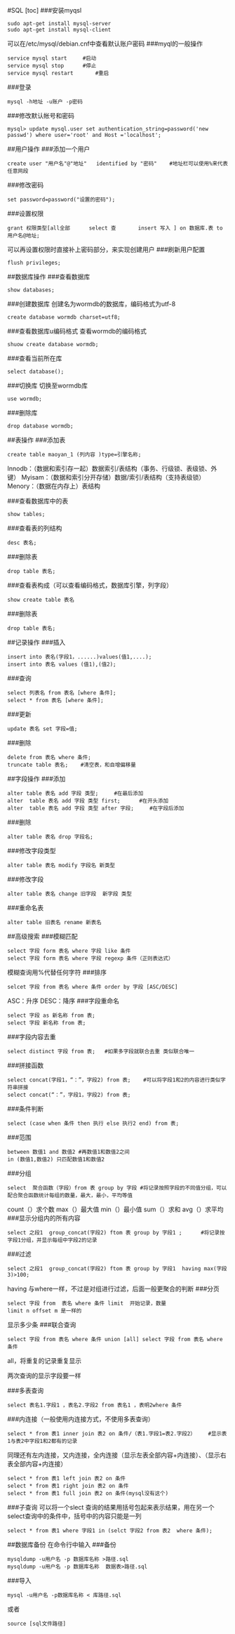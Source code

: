 #SQL
[toc]
###安装myqsl
~~~
sudo apt-get install mysql-server
sudo apt-get install mysql-client
~~~
可以在/etc/mysql/debian.cnf中查看默认账户密码
###myql的一般操作
~~~
service mysql start     #启动
service mysql stop      #停止
service mysql restart       #重启
~~~
###登录
~~~
mysql -h地址 -u账户 -p密码
~~~
###修改默认帐号和密码
~~~
mysql> update mysql.user set authentication_string=password('new passwd') where user='root' and Host ='localhost';
~~~
##用户操作
###添加一个用户
~~~
create user "用户名"@"地址"   identified by "密码"    #地址栏可以使用%来代表任意网段
~~~
###修改密码
~~~
set password=password("设置的密码");
~~~
###设置权限
~~~
grant 权限类型[all全部      select 查       insert 写入 ] on 数据库.表 to 用户名@地址;
~~~
可以再设置权限时直接补上密码部分，来实现创建用户
###刷新用户配置
~~~
flush privileges;
~~~
##数据库操作
###查看数据库
~~~
show databases;
~~~
###创建数据库
创建名为wormdb的数据库，编码格式为utf-8
~~~
create database wormdb charset=utf8;
~~~
###查看数据库u编码格式
查看wormdb的编码格式
~~~
shuow create database wormdb;
~~~
###查看当前所在库
~~~
select database();
~~~
###切换库
切换至wormdb库
~~~
use wormdb;
~~~
###删除库
~~~
drop database wormdb;
~~~
##表操作
###添加表

~~~
create table maoyan_1 (列内容 )type=引擎名称;
~~~
Innodb：（数据和索引存一起）数据索引/表结构（事务、行级锁、表级锁、外键）
Myisam：（数据和索引分开存储）数据/索引/表结构（支持表级锁）
Menory：（数据在内存上）表结构


###查看数据库中的表
~~~
show tables;
~~~
###查看表的列结构
~~~
desc 表名;
~~~
###删除表
~~~
drop table 表名;
~~~
###查看表构成（可以查看编码格式，数据库引擎，列字段）
~~~
show create table 表名
~~~
###删除表
~~~
drop table 表名;
~~~
##记录操作
###插入
~~~
insert into 表名(字段1，......)values(值1,....);
insert into 表名 values (值1),(值2);
~~~
###查询
~~~
select 列表名 from 表名 [where 条件];
select * from 表名 [where 条件];
~~~
###更新
~~~
update 表名 set 字段=值;
~~~
###删除
~~~
delete from 表名 where 条件;
truncate table 表名;    #清空表，和自增偏移量
~~~
##字段操作
###添加
~~~
alter table 表名 add 字段 类型;     #在最后添加
alter  table 表名 add 字段 类型 first;      #在开头添加
alter  table 表名 add 字段 类型 after 字段;     #在字段后添加
~~~
###删除
~~~
alter table 表名 drop 字段名;
~~~
###修改字段类型
~~~
alter table 表名 modify 字段名 新类型
~~~
###修改字段
~~~
alter table 表名 change 旧字段  新字段 类型
~~~
###重命名表
~~~
alter table 旧表名 rename 新表名
~~~
##高级搜索
###模糊匹配
~~~
select 字段 form 表名 where 字段 like 条件
select 字段 form 表名 where 字段 regexp 条件（正则表达式）
~~~
模糊查询用%代替任何字符
###排序
~~~
selcet 字段 from 表名 where 条件 order by 字段 [ASC/DESC]
~~~
ASC：升序
DESC：降序
###字段重命名
~~~
select 字段 as 新名称 from 表;
select 字段 新名称 from 表;
~~~
###字段内容去重
~~~
select distinct 字段 from 表;   #如果多字段就联合去重 类似联合唯一
~~~
###拼接函数
~~~
select concat(字段1，“：”，字段2) from 表;    #可以将字段1和2的内容进行类似字符串拼接
select concat(“：”，字段1，字段2) from 表;  
~~~
###条件判断
~~~
select (case when 条件 then 执行 else 执行2 end) from 表;
~~~
###范围
~~~
between 数值1 and 数值2 #再数值1和数值2之间
in (数值1,数值2) 只匹配数值1和数值2
~~~
###分组
~~~
select  聚合函数（字段）from 表 group by 字段 #将记录按照字段的不同值分组，可以配合聚合函数统计每组的数量，最大，最小，平均等值
~~~
count（）求个数
max（）最大值
min（）最小值
sum（）求和
avg（）求平均
###显示分组内的所有内容
~~~
select 之段1  group_concat(字段2) ftom 表 group by 字段1 ;      #将记录按字段1分组，并显示每组中字段2的记录
~~~
###过滤
~~~
select 之段1  group_concat(字段2) ftom 表 group by 字段1  having max(字段3)>100;  
~~~
having 与where一样，不过是对组进行过滤，后面一般更聚合的判断
###分页
~~~
select 字段 from  表名 where 条件 limit  开始记录，数量
limit n offset m 是一样的
~~~
显示多少条
###联合查询
~~~
select 字段 from 表名 where 条件 union [all] select 字段 from 表名 where 条件
~~~
all，将重复的记录重复显示

两次查询的显示字段要一样

###多表查询
~~~
select 表名1.字段1 ，表名2.字段2 from 表名1 ，表明2where 条件
~~~
###内连接（一般使用内连接方式，不使用多表查询）
~~~
select * from 表1 inner join 表2 on 条件/（表1.字段1=表2.字段2）    #显示表1与表2中字段1和2都有的记录
~~~
同理还有左内连接，又内连接，全内连接（显示左表全部内容+内连接）、（显示右表全部内容+内连接）
~~~
select * from 表1 left join 表2 on 条件
select * from 表1 right join 表2 on 条件
select * from 表1 full join 表2 on 条件(mysql没有这个)
~~~

###子查询
可以将一个slect 查询的结果用括号包起来表示结果，用在另一个select查询中的条件中，括号中的内容只能是一列
~~~
select * from 表1 where 字段1 in (selct 字段2 from 表2  where 条件);
~~~
##数据库备份
在命令行中输入
###备份
~~~
mysqldump -u用户名 -p 数据库名称 >路径.sql
mysqldump -u用户名 -p 数据库名称  数据表>路径.sql
~~~
###导入
~~~
mysql -u用户名 -p数据库名称 < 库路径.sql
~~~
或者
~~~
source [sql文件路径]
~~~
